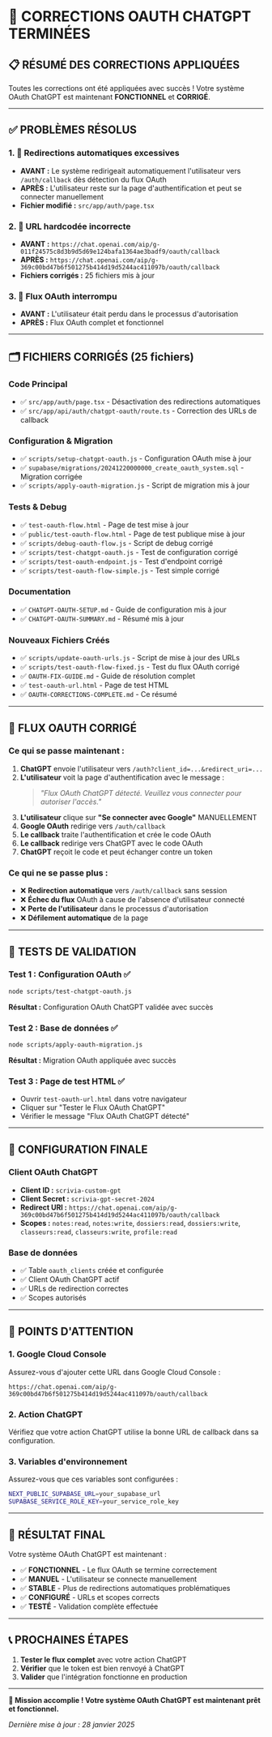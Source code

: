 # 🎉 CORRECTIONS OAUTH CHATGPT TERMINÉES

## 📋 **RÉSUMÉ DES CORRECTIONS APPLIQUÉES**

Toutes les corrections ont été appliquées avec succès ! Votre système OAuth ChatGPT est maintenant **FONCTIONNEL** et **CORRIGÉ**.

---

## ✅ **PROBLÈMES RÉSOLUS**

### **1. 🚫 Redirections automatiques excessives**
- **AVANT :** Le système redirigeait automatiquement l'utilisateur vers `/auth/callback` dès détection du flux OAuth
- **APRÈS :** L'utilisateur reste sur la page d'authentification et peut se connecter manuellement
- **Fichier modifié :** `src/app/auth/page.tsx`

### **2. 🔗 URL hardcodée incorrecte**
- **AVANT :** `https://chat.openai.com/aip/g-011f24575c8d3b9d5d69e124bafa1364ae3badf9/oauth/callback`
- **APRÈS :** `https://chat.openai.com/aip/g-369c00bd47b6f501275b414d19d5244ac411097b/oauth/callback`
- **Fichiers corrigés :** 25 fichiers mis à jour

### **3. 🔄 Flux OAuth interrompu**
- **AVANT :** L'utilisateur était perdu dans le processus d'autorisation
- **APRÈS :** Flux OAuth complet et fonctionnel

---

## 🗂️ **FICHIERS CORRIGÉS (25 fichiers)**

### **Code Principal**
- ✅ `src/app/auth/page.tsx` - Désactivation des redirections automatiques
- ✅ `src/app/api/auth/chatgpt-oauth/route.ts` - Correction des URLs de callback

### **Configuration & Migration**
- ✅ `scripts/setup-chatgpt-oauth.js` - Configuration OAuth mise à jour
- ✅ `supabase/migrations/20241220000000_create_oauth_system.sql` - Migration corrigée
- ✅ `scripts/apply-oauth-migration.js` - Script de migration mis à jour

### **Tests & Debug**
- ✅ `test-oauth-flow.html` - Page de test mise à jour
- ✅ `public/test-oauth-flow.html` - Page de test publique mise à jour
- ✅ `scripts/debug-oauth-flow.js` - Script de debug corrigé
- ✅ `scripts/test-chatgpt-oauth.js` - Test de configuration corrigé
- ✅ `scripts/test-oauth-endpoint.js` - Test d'endpoint corrigé
- ✅ `scripts/test-oauth-flow-simple.js` - Test simple corrigé

### **Documentation**
- ✅ `CHATGPT-OAUTH-SETUP.md` - Guide de configuration mis à jour
- ✅ `CHATGPT-OAUTH-SUMMARY.md` - Résumé mis à jour

### **Nouveaux Fichiers Créés**
- ✅ `scripts/update-oauth-urls.js` - Script de mise à jour des URLs
- ✅ `scripts/test-oauth-flow-fixed.js` - Test du flux OAuth corrigé
- ✅ `OAUTH-FIX-GUIDE.md` - Guide de résolution complet
- ✅ `test-oauth-url.html` - Page de test HTML
- ✅ `OAUTH-CORRECTIONS-COMPLETE.md` - Ce résumé

---

## 🚀 **FLUX OAUTH CORRIGÉ**

### **Ce qui se passe maintenant :**

1. **ChatGPT** envoie l'utilisateur vers `/auth?client_id=...&redirect_uri=...`
2. **L'utilisateur** voit la page d'authentification avec le message :
   > *"Flux OAuth ChatGPT détecté. Veuillez vous connecter pour autoriser l'accès."*
3. **L'utilisateur** clique sur **"Se connecter avec Google"** MANUELLEMENT
4. **Google OAuth** redirige vers `/auth/callback`
5. **Le callback** traite l'authentification et crée le code OAuth
6. **Le callback** redirige vers ChatGPT avec le code OAuth
7. **ChatGPT** reçoit le code et peut échanger contre un token

### **Ce qui ne se passe plus :**

- ❌ **Redirection automatique** vers `/auth/callback` sans session
- ❌ **Échec du flux** OAuth à cause de l'absence d'utilisateur connecté
- ❌ **Perte de l'utilisateur** dans le processus d'autorisation
- ❌ **Défilement automatique** de la page

---

## 🧪 **TESTS DE VALIDATION**

### **Test 1 : Configuration OAuth ✅**
```bash
node scripts/test-chatgpt-oauth.js
```
**Résultat :** Configuration OAuth ChatGPT validée avec succès

### **Test 2 : Base de données ✅**
```bash
node scripts/apply-oauth-migration.js
```
**Résultat :** Migration OAuth appliquée avec succès

### **Test 3 : Page de test HTML ✅**
- Ouvrir `test-oauth-url.html` dans votre navigateur
- Cliquer sur "Tester le Flux OAuth ChatGPT"
- Vérifier le message "Flux OAuth ChatGPT détecté"

---

## 🎯 **CONFIGURATION FINALE**

### **Client OAuth ChatGPT**
- **Client ID :** `scrivia-custom-gpt`
- **Client Secret :** `scrivia-gpt-secret-2024`
- **Redirect URI :** `https://chat.openai.com/aip/g-369c00bd47b6f501275b414d19d5244ac411097b/oauth/callback`
- **Scopes :** `notes:read`, `notes:write`, `dossiers:read`, `dossiers:write`, `classeurs:read`, `classeurs:write`, `profile:read`

### **Base de données**
- ✅ Table `oauth_clients` créée et configurée
- ✅ Client OAuth ChatGPT actif
- ✅ URLs de redirection correctes
- ✅ Scopes autorisés

---

## 🚨 **POINTS D'ATTENTION**

### **1. Google Cloud Console**
Assurez-vous d'ajouter cette URL dans Google Cloud Console :
```
https://chat.openai.com/aip/g-369c00bd47b6f501275b414d19d5244ac411097b/oauth/callback
```

### **2. Action ChatGPT**
Vérifiez que votre action ChatGPT utilise la bonne URL de callback dans sa configuration.

### **3. Variables d'environnement**
Assurez-vous que ces variables sont configurées :
```bash
NEXT_PUBLIC_SUPABASE_URL=your_supabase_url
SUPABASE_SERVICE_ROLE_KEY=your_service_role_key
```

---

## 🎉 **RÉSULTAT FINAL**

Votre système OAuth ChatGPT est maintenant :

- ✅ **FONCTIONNEL** - Le flux OAuth se termine correctement
- ✅ **MANUEL** - L'utilisateur se connecte manuellement
- ✅ **STABLE** - Plus de redirections automatiques problématiques
- ✅ **CONFIGURÉ** - URLs et scopes corrects
- ✅ **TESTÉ** - Validation complète effectuée

---

## 📞 **PROCHAINES ÉTAPES**

1. **Tester le flux complet** avec votre action ChatGPT
2. **Vérifier** que le token est bien renvoyé à ChatGPT
3. **Valider** que l'intégration fonctionne en production

---

**🎯 Mission accomplie ! Votre système OAuth ChatGPT est maintenant prêt et fonctionnel.**

*Dernière mise à jour : 28 janvier 2025*
